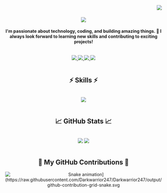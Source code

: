 <img align="right" src="https://visitor-badge.laobi.icu/badge?page_id=JehadRakib.JehadRakib" />

<h1 align="center">
  <img src="https://readme-typing-svg.herokuapp.com/?font=Righteous&size=35&center=true&vCenter=true&width=500&height=70&duration=4000&lines=Hi+There!+👋;+I'm+Jehad+Bin+Rakib;"/>
</h1>

<h4 align="center">I'm passionate about technology, coding, and building amazing things. 🚀 I always look forward to learning new skills and contributing to exciting projects!</h4>

<br />

<div align="center">
  <a href="https://github.com/JehadRakib">
    <img src="https://img.shields.io/badge/GitHub-100000?style=for-the-badge&logo=github&logoColor=white" />
  </a>
  <a href="https://facebook.com/YOURFACEBOOKUSERNAME">
    <img src="https://img.shields.io/badge/Facebook-1877F2?style=for-the-badge&logo=facebook&logoColor=white" />
  </a>
  <a href="https://linkedin.com/in/YOURLINKEDINUSERNAME">
    <img src="https://img.shields.io/badge/LinkedIn-0077B5?style=for-the-badge&logo=linkedin&logoColor=white"/>
  </a>
  <a href="https://instagram.com/YOURINSTAGRAMUSERNAME">
    <img src="https://img.shields.io/badge/Instagram-E4405F?style=for-the-badge&logo=instagram&logoColor=white"/>
  </a>
</div>

<br />

<h2 align="center">⚡ Skills ⚡</h2>
<br />
<div align="center">
  <img src="https://skillicons.dev/icons?i=html,css,js,python,c,cpp" />
</div>

<br />

<h2 align="center">📈 GitHub Stats 📈</h2>
<br />
<div align="center">
  <img src="https://github-profile-summary-cards.vercel.app/api/cards/profile-details?username=JehadRakib&theme=react" />
  <img src="https://github-profile-summary-cards.vercel.app/api/cards/stats?username=JehadRakib&theme=react" />
</div>

<br />

<div align="center">
  <h2>🐍 My GitHub Contributions 🐍</h2>
  <img src="[https://raw.githubusercontent.com/JehadRakib/JehadRakib/output/github-contribution-grid-snake.svg" alt="Snake animation](https://raw.githubusercontent.com/Darkwarrior247/Darkwarrior247/output/github-contribution-grid-snake.svg" alt="Snake animation)" />
</div>
